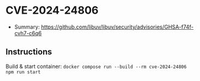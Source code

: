 # CVE-2024-24806

- Summary: https://github.com/libuv/libuv/security/advisories/GHSA-f74f-cvh7-c6q6

## Instructions

Build & start container: `docker compose run --build --rm cve-2024-24806 npm run start`
